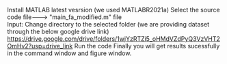 Install MATLAB latest vesrsion (we used MATLABR2021a)
Select the source code file---> "main_fa_modified.m" file  
Input: Change directory to the selected folder (we are providing dataset through the below google drive link)
https://drive.google.com/drive/folders/1wjYzRTZi5_oHMdVZdPyQ3VzVHT2OmHv2?usp=drive_link
Run the code 
Finally you will get results sucessfully in the command window and figure window.

